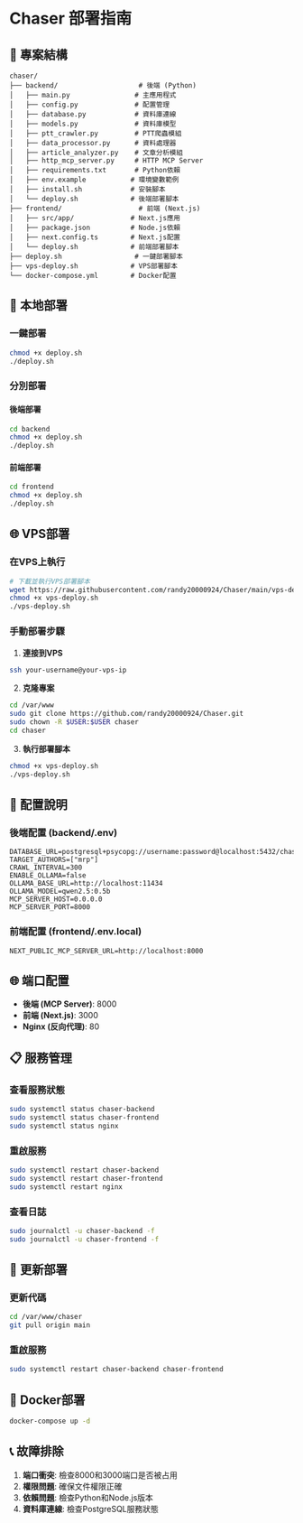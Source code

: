 # Chaser 部署指南

## 📁 專案結構

```
chaser/
├── backend/                    # 後端 (Python)
│   ├── main.py                # 主應用程式
│   ├── config.py              # 配置管理
│   ├── database.py            # 資料庫連線
│   ├── models.py              # 資料庫模型
│   ├── ptt_crawler.py         # PTT爬蟲模組
│   ├── data_processor.py      # 資料處理器
│   ├── article_analyzer.py    # 文章分析模組
│   ├── http_mcp_server.py     # HTTP MCP Server
│   ├── requirements.txt       # Python依賴
│   ├── env.example           # 環境變數範例
│   ├── install.sh            # 安裝腳本
│   └── deploy.sh             # 後端部署腳本
├── frontend/                   # 前端 (Next.js)
│   ├── src/app/              # Next.js應用
│   ├── package.json          # Node.js依賴
│   ├── next.config.ts        # Next.js配置
│   └── deploy.sh             # 前端部署腳本
├── deploy.sh                  # 一鍵部署腳本
├── vps-deploy.sh             # VPS部署腳本
└── docker-compose.yml        # Docker配置
```

## 🚀 本地部署

### 一鍵部署
```bash
chmod +x deploy.sh
./deploy.sh
```

### 分別部署

#### 後端部署
```bash
cd backend
chmod +x deploy.sh
./deploy.sh
```

#### 前端部署
```bash
cd frontend
chmod +x deploy.sh
./deploy.sh
```

## 🌐 VPS部署

### 在VPS上執行
```bash
# 下載並執行VPS部署腳本
wget https://raw.githubusercontent.com/randy20000924/Chaser/main/vps-deploy.sh
chmod +x vps-deploy.sh
./vps-deploy.sh
```

### 手動部署步驟

1. **連接到VPS**
```bash
ssh your-username@your-vps-ip
```

2. **克隆專案**
```bash
cd /var/www
sudo git clone https://github.com/randy20000924/Chaser.git
sudo chown -R $USER:$USER chaser
cd chaser
```

3. **執行部署腳本**
```bash
chmod +x vps-deploy.sh
./vps-deploy.sh
```

## 🔧 配置說明

### 後端配置 (backend/.env)
```env
DATABASE_URL=postgresql+psycopg://username:password@localhost:5432/chaser
TARGET_AUTHORS=["mrp"]
CRAWL_INTERVAL=300
ENABLE_OLLAMA=false
OLLAMA_BASE_URL=http://localhost:11434
OLLAMA_MODEL=qwen2.5:0.5b
MCP_SERVER_HOST=0.0.0.0
MCP_SERVER_PORT=8000
```

### 前端配置 (frontend/.env.local)
```env
NEXT_PUBLIC_MCP_SERVER_URL=http://localhost:8000
```

## 🌐 端口配置

- **後端 (MCP Server)**: 8000
- **前端 (Next.js)**: 3000
- **Nginx (反向代理)**: 80

## 📋 服務管理

### 查看服務狀態
```bash
sudo systemctl status chaser-backend
sudo systemctl status chaser-frontend
sudo systemctl status nginx
```

### 重啟服務
```bash
sudo systemctl restart chaser-backend
sudo systemctl restart chaser-frontend
sudo systemctl restart nginx
```

### 查看日誌
```bash
sudo journalctl -u chaser-backend -f
sudo journalctl -u chaser-frontend -f
```

## 🔄 更新部署

### 更新代碼
```bash
cd /var/www/chaser
git pull origin main
```

### 重啟服務
```bash
sudo systemctl restart chaser-backend chaser-frontend
```

## 🐳 Docker部署

```bash
docker-compose up -d
```

## 📞 故障排除

1. **端口衝突**: 檢查8000和3000端口是否被占用
2. **權限問題**: 確保文件權限正確
3. **依賴問題**: 檢查Python和Node.js版本
4. **資料庫連線**: 檢查PostgreSQL服務狀態
